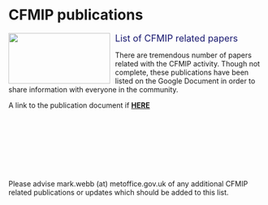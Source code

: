 <h1 class="title">CFMIP publications</h1>

<div id="cog_post_body">
    <div id="cog_post_body">
        <img align="left" height="100" src="https://github.com/legacy-escog/legacy-escog.github.io/raw/main/docs/site_media/projects/cfmip/webb_etal2017gmd_p1.jpg" style="margin-right: 10px;" width="200" /> <font color="midnightblue" size="+1">List of CFMIP related papers</font>
<p>
	There are tremendous number of papers related with the CFMIP activity. Though not complete, these publications have been listed on the Google Document in order to share information with everyone in the community.</p>
<p>
	A link to the publication document if <b><a href="https://docs.google.com/document/d/1dhPTkUoD-vy5pGP_kU71ErI-WZQ8sdpMv2x9v7TLivk/edit">HERE</a></b></p>
<p>
	&nbsp;</p>
<p>
	&nbsp;</p>
<p>
	&nbsp;</p>
<p>
	<br />
	<p>
		Please advise mark.webb (at) metoffice.gov.uk of any additional CFMIP related publications or updates which should be added to this list.</p>
</p>
<p>
	&nbsp;</p>
<p>
	&nbsp;</p>
<p>
	&nbsp;</p>
</div> <!--// end div id=cog_post_body //-->
